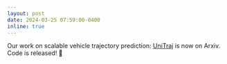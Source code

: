 ```yaml
---
layout: post
date: 2024-03-25 07:59:00-0400
inline: true
---
```


Our work on scalable vehicle trajectory prediction: [UniTraj](https://arxiv.org/pdf/2403.15098.pdf) is now on Arxiv. Code is released! 🚀
```

